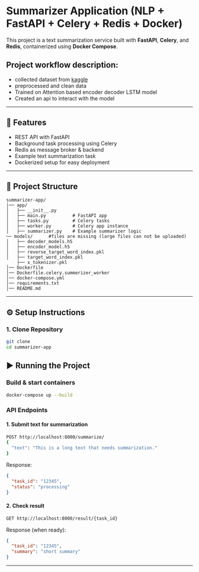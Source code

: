 # Summarizer Application (NLP + FastAPI + Celery + Redis + Docker)

This project is a text summarization service built with **FastAPI**, **Celery**, and **Redis**, containerized using **Docker Compose**.

## Project workflow description:
- collected dataset from [kaggle](https://www.kaggle.com/datasets/snap/amazon-fine-food-reviews)
- preprocessed and clean data
- Trained on Attention based encoder decoder LSTM model
- Created an api to interact with the model
---

## 🚀 Features
- REST API with FastAPI
- Background task processing using Celery
- Redis as message broker & backend
- Example text summarization task
- Dockerized setup for easy deployment

---

## 📂 Project Structure
```
summarizer-app/
│── app/
│   ├── __init__.py
│   ├── main.py          # FastAPI app
│   ├── tasks.py         # Celery tasks
│   ├── worker.py        # Celery app instance
│   ├── summarizer.py    # Example summarizer logic
── models/      #files are missing (large files can not be uploaded)
│   ├── decoder_models.h5
│   ├── encoder_model.h5
│   ├── reverse_target_word_index.pkl
│   ├── target_word_index.pkl
    ├── x_tokenizer.pkl
│── Dockerfile
│── Dockerfile.celery.summerizer_worker
│── docker-compose.yml
│── requirements.txt
│── README.md
```

---

## ⚙️ Setup Instructions

### 1. Clone Repository
```bash
git clone 
cd summarizer-app
```


## ▶️ Running the Project

### Build & start containers
```bash
docker-compose up --build
```

### API Endpoints

#### 1. Submit text for summarization
```bash
POST http://localhost:8000/summarize/
{
  "text": "This is a long text that needs summarization."
}
```
Response:
```json
{
  "task_id": "12345",
  "status": "processing"
}
```

#### 2. Check result
```bash
GET http://localhost:8000/result/{task_id}
```
Response (when ready):
```json
{
  "task_id": "12345",
  "summary": "short summary"
}
```

---

